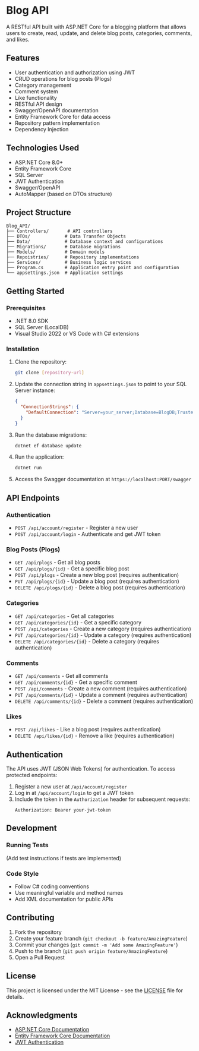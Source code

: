 # Blog API

A RESTful API built with ASP.NET Core for a blogging platform that allows users to create, read, update, and delete blog posts, categories, comments, and likes.

## Features

- User authentication and authorization using JWT
- CRUD operations for blog posts (Plogs)
- Category management
- Comment system
- Like functionality
- RESTful API design
- Swagger/OpenAPI documentation
- Entity Framework Core for data access
- Repository pattern implementation
- Dependency Injection

## Technologies Used

- ASP.NET Core 8.0+
- Entity Framework Core
- SQL Server
- JWT Authentication
- Swagger/OpenAPI
- AutoMapper (based on DTOs structure)

## Project Structure

```
Blog_API/
├── Controllers/       # API controllers
├── DTOs/             # Data Transfer Objects
├── Data/             # Database context and configurations
├── Migrations/       # Database migrations
├── Models/           # Domain models
├── Repoistries/      # Repository implementations
├── Services/         # Business logic services
├── Program.cs        # Application entry point and configuration
└── appsettings.json  # Application settings
```

## Getting Started

### Prerequisites

- .NET 8.0 SDK 
- SQL Server (LocalDB)
- Visual Studio 2022 or VS Code with C# extensions

### Installation

1. Clone the repository:
   ```bash
   git clone [repository-url]
   ```

2. Update the connection string in `appsettings.json` to point to your SQL Server instance:
   ```json
   {
     "ConnectionStrings": {
       "DefaultConnection": "Server=your_server;Database=BlogDB;Trusted_Connection=True;"
     }
   }
   ```

3. Run the database migrations:
   ```bash
   dotnet ef database update
   ```

4. Run the application:
   ```bash
   dotnet run
   ```

5. Access the Swagger documentation at `https://localhost:PORT/swagger`

## API Endpoints

### Authentication
- `POST /api/account/register` - Register a new user
- `POST /api/account/login` - Authenticate and get JWT token

### Blog Posts (Plogs)
- `GET /api/plogs` - Get all blog posts
- `GET /api/plogs/{id}` - Get a specific blog post
- `POST /api/plogs` - Create a new blog post (requires authentication)
- `PUT /api/plogs/{id}` - Update a blog post (requires authentication)
- `DELETE /api/plogs/{id}` - Delete a blog post (requires authentication)

### Categories
- `GET /api/categories` - Get all categories
- `GET /api/categories/{id}` - Get a specific category
- `POST /api/categories` - Create a new category (requires authentication)
- `PUT /api/categories/{id}` - Update a category (requires authentication)
- `DELETE /api/categories/{id}` - Delete a category (requires authentication)

### Comments
- `GET /api/comments` - Get all comments
- `GET /api/comments/{id}` - Get a specific comment
- `POST /api/comments` - Create a new comment (requires authentication)
- `PUT /api/comments/{id}` - Update a comment (requires authentication)
- `DELETE /api/comments/{id}` - Delete a comment (requires authentication)

### Likes
- `POST /api/likes` - Like a blog post (requires authentication)
- `DELETE /api/likes/{id}` - Remove a like (requires authentication)

## Authentication

The API uses JWT (JSON Web Tokens) for authentication. To access protected endpoints:

1. Register a new user at `/api/account/register`
2. Log in at `/api/account/login` to get a JWT token
3. Include the token in the `Authorization` header for subsequent requests:
   ```
   Authorization: Bearer your-jwt-token
   ```

## Development

### Running Tests
(Add test instructions if tests are implemented)

### Code Style
- Follow C# coding conventions
- Use meaningful variable and method names
- Add XML documentation for public APIs

## Contributing

1. Fork the repository
2. Create your feature branch (`git checkout -b feature/AmazingFeature`)
3. Commit your changes (`git commit -m 'Add some AmazingFeature'`)
4. Push to the branch (`git push origin feature/AmazingFeature`)
5. Open a Pull Request

## License

This project is licensed under the MIT License - see the [LICENSE](LICENSE) file for details.

## Acknowledgments

- [ASP.NET Core Documentation](https://docs.microsoft.com/en-us/aspnet/core/)
- [Entity Framework Core Documentation](https://docs.microsoft.com/en-us/ef/)
- [JWT Authentication](https://jwt.io/)

